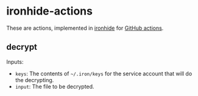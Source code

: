 # ironhide-actions

These are actions, implemented in [ironhide](https://github.com/IronCoreLabs/ironhide) for
[GitHub actions](https://github.com/features/actions).

## decrypt

Inputs:
- `keys`: The contents of `~/.iron/keys` for the service account that will do the decrypting.
- `input`: The file to be decrypted.
